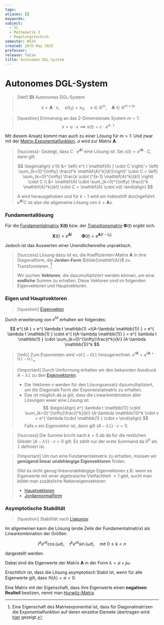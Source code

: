 ```yaml
---
tags: 
aliases: []
keywords: 
subject:
  - VL
  - Mathematik 3
  - Regelungstechnik
semester: WS24
created: 26th May 2025
professor: 
release: false
title: Autonomes DGL-System
---
```


# Autonomes DGL-System

> [!def] **D)** Autonomes DGL-System
> 
> $$\dot{x}= \mathbf{A}\cdot x,\quad x(t_{0}) = x_{0}, \quad x \in\mathbb{R}^{m}, \quad \mathbf{A}\in \mathbb{R}^{m\times m}$$

> [!question] Erinnerung an das 2-Dimensionale System $m=1$:
$$ \dot{x}=a\cdot x \implies x(t)=c\cdot e^{a\cdot t} $$

Mit diesem Ansatz kommt man auch zu einer Lösung für $m>1$: Und zwar mit der [Matrix-Exponentialfunktion](Matrix-Exponentialfunktion.md#^EXPM). $a$ wird zur Matrix $\mathbf{A}$.

> [!success]- Gezeigt, dass $C\cdot e^{ \mathbf{A}t }$ eine Lösung ist:
> Sei $x(t) = e^{ t\mathbf{A} }\cdot C$, dann gilt
> 
> $$
> \begin{align}
> x'(t) &= \left( e^{ t \mathbf{A} } \cdot C \right)'= \left( \sum_{k=0}^{\infty} \frac{t^k \mathbf{A}^k}{k!}\right)' \cdot C = \left( \sum_{k=0}^{\infty} \frac{k \cdot t^{k-1} \mathbf{A}^k}{k!} \right) \cdot C \\
> &= \mathbf{A} \cdot \sum_{k=0}^{\infty} \frac{t^k \mathbf{A}^k}{k!} \cdot C = \mathbf{A} \cdot x(t)
> \end{align}
> $$
> 
> A wird herausgehoben und für $k-1$ wird ein indexshift durchgeführt. $e^{ \mathbf{A}t }C$ ist also die allgemeine Lösung von $\dot{x}=\mathbf{A}x$.

### Fundamentallösung

Für die [Fundamentalmatrix](Analysis/Fundamentalmatrix.md#^FUMA) $\mathbf{X(t)}$ bzw. der [Transitionsmatrix](Fundamentalmatrix.md#^TRSM) $\mathbf{\Phi}(t)$ ergibt sich.

$$\mathbf{X}(t) = e^{ \mathbf{A}t } \qquad \mathbf{\Phi}(t)=e^{ \mathbf{A}(t-t_{0}) }$$

Jedoch ist das Auswerten einer Unendlichenreihe unpraktisch.

> [!success] Lösung dazu ist es, die Koeffizienten-Matrix $\mathbf{A}$ in ihre Diagonalform, die **Jordan-Form** $\tilde{\mathbf{A}}$ zu Transformieren. [^1]
> 
> Wir suchen **Vektoren**, die dazumultipliziert werden können, um eine **endliche** Summe zu erhalten. Diese Vektoren sind im folgenden Eigenvektoren und Hauptvektoren. 


### Eigen und Hauptvektoren

> [!question] [Eigenvektor](../Algebra/Eigenvektor.md)

Durch erweiterung von $e^{tA}$ erhalten wir folgendes:

$$
e^{ tA } = e^{ \lambda t \mathbb{1} +t(A-\lambda \mathbb{1}) } = e^{ \lambda t \mathbb{1} } \cdot e^{ t(A-\lambda \mathbb{1}) } = e^{ \lambda t \mathbb{1} } \cdot \sum_{k=0}^{\infty}\frac{t^k}{k!} (A-\lambda \mathbb{1})^k
$$

> [!info] Zum Exponenten wird $+t\lambda \mathbb{1}-t\lambda \mathbb{1}$ hinzugerechnet.
> $e^{t\mathbf{A}}=e^{ t\mathbf{A}+t\lambda \mathbb{1}-t\lambda \mathbb{1} }=$

> [!important] Durch Umformung erhalten wir den bekannten Ausdruck $A-\lambda \mathbb{1}$ zu den [Eigenvektoren](../Algebra/Eigenvektor.md): 
> - Die Vektoren $v$ werden für den Lösungsansatz dazumultipliziert, um die Diagonale Form der Exponenzialmatrix zu erhalten.
> - Das ist möglich da ja gilt, dass die Linearkombination aller Lösungen wieer eine Lösung ist.  
> $$
> \begin{align}
> e^{ \lambda t \mathbb{1}} \cdot \sum_{k=0}^{\infty}\frac{t^k}{k!} (A-\lambda \mathbb{1})^k \cdot v = e^{ \lambda t\cdot \mathbb{1} } \cdot v 
> \end{align}
> $$
> Falls $v$ ein Eigenvektor ist, dann gilt $(A-\lambda \mathbb{1})\cdot v=0$. 


> [!success] Die Summe bricht nach $k=0$ ab da für die restlichen Glieder $(A-\lambda \mathbb{1})\cdot v=0$ gilt. 
> Es zählt nur der erste Summand da $0^{0}$ als $\mathbb{1}$ definiert ist.

> [!important] Um nun eine Fundamentalmatrix zu erhalten, müssen wir **genügend linear unabhängige Eigenvektoren** finden. 
> 
> Gibt es nicht genug linearunabhängige Eigenvektoren z.B. wenn es Eigenwerte mit einer algebraische Vielfachheit $>1$ gibt, sucht man bildet man zusätzliche Nebeneigenvektoren
> - [Hauptvektoren](../Algebra/Eigenvektor.md#Hauptvektoren)
> - [Jordannormalform](../Algebra/Jordannormalform.md)

### Asymptotische Stabilität

> [!question] Stabilität nach [Ljapunov](Ljapunov.md)

Im allgemeinen kann die Lösung (erste Zeile der Fundamentalmatrix) als Linearkombination der Größen

$$
t^k e^{ \alpha t} \cos(\omega t), \quad t^k e^{ \alpha t } \sin(\omega t), \quad \text{mit } 0 \leq k<n
$$

dargestellt werden.

Dabei sind die Eigenwerte der Matrix $\mathbf{A}$ in der Form $\lambda = \alpha+j\omega$.

Ersichtlich ist, dass die Lösung asymptotisch Stabil ist, wenn für alle Eigenwerte gilt, dass $\Re(\lambda) = \alpha<0$.

Eine Matrix mit der Eigenschaft, dass ihre Eigenwerte einen **negativen Realteil** besitzen, nennt man [Hurwitz-Matrix](Hurwitz-Matrix.md)


[^1]:  Eine Eigenschaft des Matrixexponential ist, dass für Diagonalmatrizen die Exponentialfunktion auf deren einzelne Elemete übertragen wird: [hier](Matrix-Exponentialfunktion.md#Spezialfall%20Exponent%20ist%20eine%20Diagonalmatrix) gezeigt.
